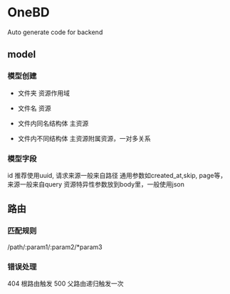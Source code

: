 # OneBD

Auto generate code for backend


## model

### 模型创建
- 文件夹 资源作用域

- 文件名 资源

- 文件内同名结构体 主资源

- 文件内不同结构体 主资源附属资源，一对多关系

### 模型字段

id 推荐使用uuid, 请求来源一般来自路径
通用参数如created_at,skip, page等，来源一般来自query
资源特异性参数放到body里，一般使用json


## 路由

### 匹配规则

/path/:param1/:param2/*param3

### 错误处理

404 根路由触发
500 父路由递归触发一次
